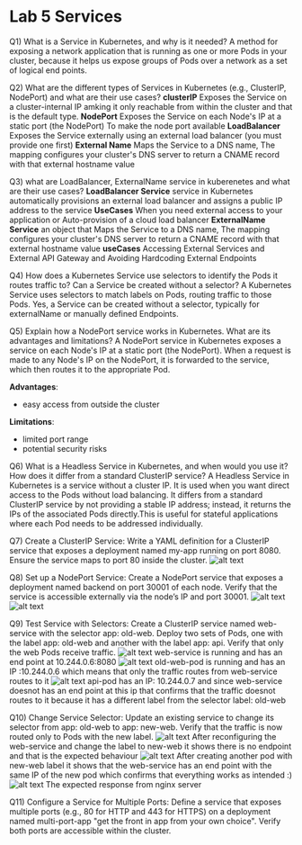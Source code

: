 # Lab 5 Services

Q1) What is a Service in Kubernetes, and why is it needed?
A method for exposing a network application that is running as one or more Pods in your cluster, because it helps us expose groups of Pods over a network as a set of logical end points.

Q2) What are the different types of Services in Kubernetes (e.g., ClusterIP, NodePort) and what are their use cases?
**clusterIP**
Exposes the Service on a cluster-internal IP amking it only reachable from within the cluster and that is the default type.
**NodePort**
Exposes the Service on each Node's IP at a static port (the NodePort) To make the node port available
**LoadBalancer**
Exposes the Service externally using an external load balancer (you must provide one first)
**External Name**
Maps the Service to a DNS name, The mapping configures your cluster's DNS server to return a CNAME record with that external hostname value

Q3) what are LoadBalancer, ExternalName service in kuberenetes and what are their use cases?
**LoadBalancer Service**
service in Kubernetes automatically provisions an external load balancer and assigns a public IP address to the service
**UseCases**
When you need external access to your application or Auto-provision of a cloud load balancer
**ExternalName Service**
an object that Maps the Service to a DNS name, The mapping configures your cluster's DNS server to return a CNAME record with that external hostname value
**useCases**
Accessing External Services and External API Gateway and Avoiding Hardcoding External Endpoints

Q4)  How does a Kubernetes Service use selectors to identify the Pods it routes traffic to? Can a Service be created without a selector?
A Kubernetes Service uses selectors to match labels on Pods, routing traffic to those Pods. Yes, a Service can be created without a selector, typically for externalName or manually defined Endpoints.

Q5) Explain how a NodePort service works in Kubernetes. What are its advantages and limitations?
A NodePort service in Kubernetes exposes a service on each Node's IP at a static port (the NodePort). When a request is made to any Node's IP on the NodePort, it is forwarded to the service, which then routes it to the appropriate Pod.

**Advantages**:

- easy access from outside the cluster
  
**Limitations**:

- limited port range
- potential security risks

Q6) What is a Headless Service in Kubernetes, and when would you use it? How does it differ from a standard ClusterIP service?
A Headless Service in Kubernetes is a service without a cluster IP.
It is used when you want direct access to the Pods without load balancing.
It differs from a standard ClusterIP service by not providing a stable IP address; instead, it returns the IPs of the associated Pods directly.This is useful for stateful applications where each Pod needs to be addressed individually.

Q7) Create a ClusterIP Service:
 Write a YAML definition for a ClusterIP service that exposes a deployment named my-app running on port 8080. Ensure the service maps to port 80 inside the cluster.
![alt text](image-2.png)

Q8) Set up a NodePort Service:
 Create a NodePort service that exposes a deployment named backend on port 30001 of each node. Verify that the service is accessible externally via the node’s IP and port 30001.
![alt text](image-3.png)
![alt text](image-4.png)

Q9) Test Service with Selectors:
 Create a ClusterIP service named web-service with the selector app: old-web. Deploy two sets of Pods, one with the label app: old-web and another with the label app: api. Verify that only the web Pods receive traffic.
![alt text](image-6.png)
web-service is running and has an end point at 10.244.0.6:8080
![alt text](image-8.png)
old-web-pod is running and has an IP :10.244.0.6 which means that only the traffic routes from web-service routes to it
![alt text](image-7.png)
api-pod has an IP: 10.244.0.7 and since web-service doesnot has an end point at this ip that confirms that the traffic doesnot routes to it because it has a different label from the selector label: old-web

Q10) Change Service Selector:
 Update an existing service to change its selector from app: old-web to app: new-web. Verify that the traffic is now routed only to Pods with the new label.
![alt text](image-9.png)
After reconfiguring the web-service and change the label to new-web it shows there is no endpoint and that is the expected behaviour
![alt text](image-10.png)
After creating another pod with new-web label it shows that the web-service has an end point with the same IP of the new pod which confirms that everything works as intended :)
![alt text](image-11.png)
The expected response from nginx server

Q11) Configure a Service for Multiple Ports:
 Define a service that exposes multiple ports (e.g., 80 for HTTP and 443 for HTTPS) on a deployment named multi-port-app "get the front in app from your own choice". Verify both ports are accessible within the cluster.
